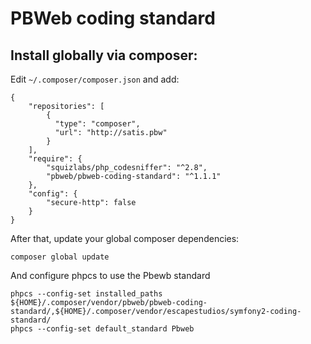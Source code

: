 # PBWeb coding standard

## Install globally via composer:

Edit `~/.composer/composer.json` and add:
    
    {
        "repositories": [
            {
              "type": "composer",
              "url": "http://satis.pbw"
            }
        ],
        "require": {
            "squizlabs/php_codesniffer": "^2.8",
            "pbweb/pbweb-coding-standard": "^1.1.1"
        },
        "config": {
            "secure-http": false
        }
    }

After that, update your global composer dependencies:

    composer global update
    
And configure phpcs to use the Pbewb standard

    phpcs --config-set installed_paths ${HOME}/.composer/vendor/pbweb/pbweb-coding-standard/,${HOME}/.composer/vendor/escapestudios/symfony2-coding-standard/
    phpcs --config-set default_standard Pbweb
